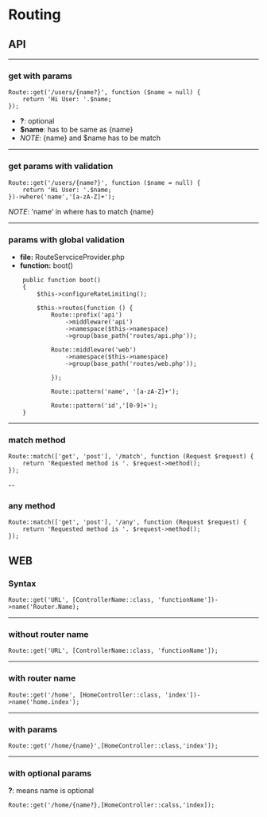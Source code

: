 # Routing
## API
---
### get with params
```
Route::get('/users/{name?}', function ($name = null) {
    return 'Hi User: '.$name;
});
```
- **?**: optional
- **$name**: has to be same as {name}
- *NOTE*: {name} and $name has to be match
---

### get params with validation
```
Route::get('/users/{name?}', function ($name = null) {
    return 'Hi User: '.$name;
})->where('name','[a-zA-Z]+');
```
*NOTE*: 'name' in where has to match {name}

---

### params with global validation
* **file:** RouteServciceProvider.php
* **function:** boot()
```
    public function boot()
    {
        $this->configureRateLimiting();

        $this->routes(function () {
            Route::prefix('api')
                ->middleware('api')
                ->namespace($this->namespace)
                ->group(base_path('routes/api.php'));

            Route::middleware('web')
                ->namespace($this->namespace)
                ->group(base_path('routes/web.php'));

            });

            Route::pattern('name', '[a-zA-Z]+');
            
            Route::pattern('id','[0-9]+');
    }
```
---

### match method

```
Route::match(['get', 'post'], '/match', function (Request $request) {
    return 'Requested method is '. $request->method();
});
```
--

### any method
```
Route::match(['get', 'post'], '/any', function (Request $request) {
    return 'Requested method is '. $request->method();
});
```


## WEB

### Syntax
```
Route::get('URL', [ControllerName::class, 'functionName'])->name('Router.Name);
```
---
### without router name
```
Route::get('URL', [ControllerName::class, 'functionName']);
```
---
### with router name
```
Route::get('/home', [HomeController::class, 'index'])->name('home.index');
```
---

### with params
```
Route::get('/home/{name}',[HomeController::class,'index']);
```
---

### with optional params
**?**: means name is optional
```
Route::get('/home/{name?},[HomeController::calss,'index]);
```